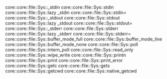 core::core::file::Sys::_stdin
core::core::file::Sys::stdin
core::core::file::Sys::lazy _stdin
core::core::file::Sys::stdin=
core::core::file::Sys::_stdout
core::core::file::Sys::stdout
core::core::file::Sys::lazy _stdout
core::core::file::Sys::stdout=
core::core::file::Sys::_stderr
core::core::file::Sys::stderr
core::core::file::Sys::lazy _stderr
core::core::file::Sys::stderr=
core::core::file::Sys::buffer_mode_full
core::core::file::Sys::buffer_mode_line
core::core::file::Sys::buffer_mode_none
core::core::file::Sys::poll
core::core::file::Sys::intern_poll
core::core::file::Sys::read_only
core::core::file::Sys::wipe_write
core::core::file::Sys::printn
core::core::file::Sys::print
core::core::file::Sys::print_error
core::core::file::Sys::getc
core::core::file::Sys::gets
core::core::file::Sys::getcwd
core::core::file::Sys::native_getcwd
